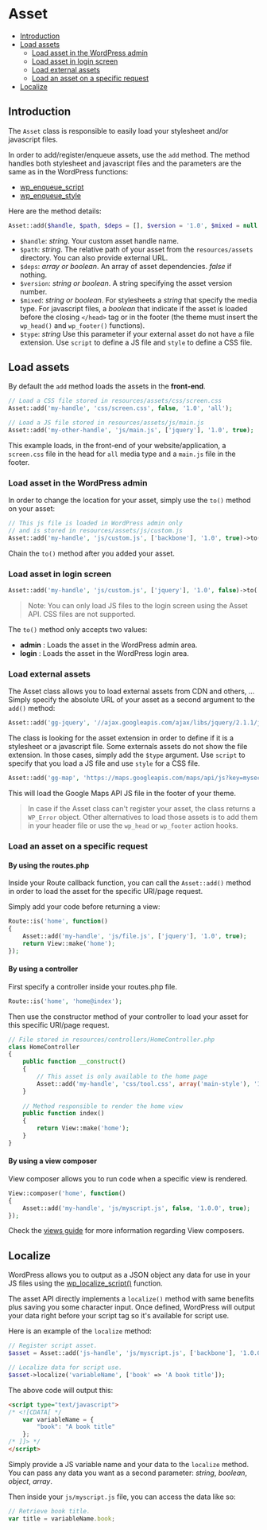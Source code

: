 Asset
=====

- [Introduction](#introduction)
- [Load assets](#load-assets)
	- [Load asset in the WordPress admin](#load-asset-in-the-wordPress-admin)
	- [Load asset in login screen](#load-asset-in-login-screen)
	- [Load external assets](#load-external-assets)
	- [Load an asset on a specific request](#load-an-asset-on-a-specific-request)
- [Localize](#localize)

Introduction
------------

The `Asset` class is responsible to easily load your stylesheet and/or javascript files.

In order to add/register/enqueue assets, use the `add` method. The method handles both stylesheet and javascript files and the parameters are the same as in the WordPress functions:

* [wp\_enqueue\_script](http://codex.wordpress.org/Function_Reference/wp_enqueue_script)
* [wp\_enqueue\_style](https://codex.wordpress.org/Function_Reference/wp_enqueue_style)

Here are the method details:

```php
Asset::add($handle, $path, $deps = [], $version = '1.0', $mixed = null, $type = '');
```

* `$handle`: _string_. Your custom asset handle name.
* `$path`: _string_. The relative path of your asset from the `resources/assets` directory. You can also provide external URL.
* `$deps`: _array or boolean_. An array of asset dependencies. _false_ if nothing.
* `$version`: _string or boolean_. A string specifying the asset version number.
* `$mixed`: _string or boolean_. For stylesheets a _string_ that specify the media type. For javascript files, a _boolean_ that indicate if the asset is loaded before the closing `</head>` tag or in the footer (the theme must insert the `wp_head()` and `wp_footer()` functions).
* `$type`: _string_ Use this parameter if your external asset do not have a file extension. Use `script` to define a JS file and `style` to define a CSS file.

<a name="load-assets"></a>

Load assets
-----------

By default the `add` method loads the assets in the **front-end**.

```php
// Load a CSS file stored in resources/assets/css/screen.css
Asset::add('my-handle', 'css/screen.css', false, '1.0', 'all');

// Load a JS file stored in resources/assets/js/main.js
Asset::add('my-other-handle', 'js/main.js', ['jquery'], '1.0', true);
```

This example loads, in the front-end of your website/application, a `screen.css` file in the head for `all` media type and a `main.js` file in the footer.

### Load asset in the WordPress admin

In order to change the location for your asset, simply use the `to()` method on your asset:

```php
// This js file is loaded in WordPress admin only
// and is stored in resources/assets/js/custom.js
Asset::add('my-handle', 'js/custom.js', ['backbone'], '1.0', true)->to('admin');
```

Chain the `to()` method after you added your asset.

### Load asset in login screen

```php
Asset::add('my-handle', 'js/custom.js', ['jquery'], '1.0', false)->to('login');
```

> Note: You can only load JS files to the login screen using the Asset API. CSS files are not supported.

The `to()` method only accepts two values:

* **admin** : Loads the asset in the WordPress admin area.
* **login** : Loads the asset in the WordPress login area.

### Load external assets

The Asset class allows you to load external assets from CDN and others, ... Simply specify the absolute URL of your asset as a second argument to the `add()` method:

```php
Asset::add('gg-jquery', '//ajax.googleapis.com/ajax/libs/jquery/2.1.1/jquery.min.js', false, '2.1.1', true);
```
The class is looking for the asset extension in order to define if it is a stylesheet or a javascript file. Some externals assets do not show the file extension. In those cases, simply add the `$type` argument. Use `script` to specify that you load a JS file and use `style` for a CSS file.

```php
Asset::add('gg-map', 'https://maps.googleapis.com/maps/api/js?key=mysecretkey', false, '3.22', true, 'script');
```

This will load the Google Maps API JS file in the footer of your theme.

> In case if the Asset class can't register your asset, the class returns a `WP_Error` object. Other alternatives to load those assets is to add them in your header file or use the `wp_head` or `wp_footer` action hooks.

### Load an asset on a specific request

#### By using the routes.php

Inside your Route callback function, you can call the `Asset::add()` method in order to load the asset for the specific URI/page request.

Simply add your code before returning a view:

```php
Route::is('home', function()
{
	Asset::add('my-handle', 'js/file.js', ['jquery'], '1.0', true);
	return View::make('home');
});
```

#### By using a controller

First specify a controller inside your routes.php file.

```php
Route::is('home', 'home@index');
```

Then use the constructor method of your controller to load your asset for this specific URI/page request.

```php
// File stored in resources/controllers/HomeController.php
class HomeController
{
	public function __construct()
    {		
		// This asset is only available to the home page
		Asset::add('my-handle', 'css/tool.css', array('main-style'), '1.0', 'screen');
	}
	
	// Method responsible to render the home view
	public function index()
    {	
		return View::make('home');
	}
}
```

#### By using a view composer

View composer allows you to run code when a specific view is rendered.

```php
View::composer('home', function()
{
    Asset::add('my-handle', 'js/myscript.js', false, '1.0.0', true);
});
```

Check the [views guide](http://framework.themosis.com/docs/views/) for more information regarding View composers.

Localize
--------

WordPress allows you to output as a JSON object any data for use in your JS files using the [wp_localize_script()](https://codex.wordpress.org/Function_Reference/wp_localize_script) function.

The asset API directly implements a `localize()` method with same benefits plus saving you some character input. Once defined, WordPress will output your data right before your script tag so it's available for script use.

Here is an example of the `localize` method:

```php
// Register script asset.
$asset = Asset::add('js-handle', 'js/myscript.js', ['backbone'], '1.0.0', true);

// Localize data for script use.
$asset->localize('variableName', ['book' => 'A book title']);
```

The above code will output this:

```html
<script type="text/javascript">
/* <![CDATA[ */
    var variableName = {
        "book": "A book title"
    };
/* ]]> */
</script>
```

Simply provide a JS variable name and your data to the `localize` method. You can pass any data you want as a second parameter: _string_, _boolean_, _object_, _array_.

Then inside your `js/myscript.js` file, you can access the data like so:

```js
// Retrieve book title.
var title = variableName.book;
```
